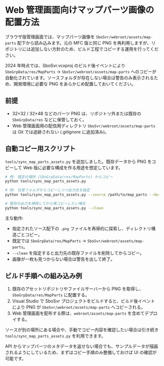 # Web 管理画面向けマップパーツ画像の配置方法

ブラウザ版管理画面では、マップパーツ画像を <code>SboSvr/webroot/assets/map-parts</code> 配下から読み込みます。元の MFC 版と同じ PNG を再利用しますが、リポジトリには追加しない方針のため、ビルド工程でコピーする運用を行ってください。

2024 年時点では、SboSvr.vcxproj のビルド後イベントにより <code>SboGrpData/res/MapParts</code> → <code>SboSvr/webroot/assets/map-parts</code> へのコピーが自動化されています。ソースフォルダが存在しない場合は警告のみ表示されるため、開発環境に必要な PNG をあらかじめ配置しておいてください。

## 前提

- 32×32 / 32×48 などのパーツ PNG は、リポジトリ外または既存の <code>SboGrpData/res</code> などに保管しておく。
- Web 管理画面用の配信用ディレクトリ <code>SboSvr/webroot/assets/map-parts</code> は Git では追跡されない (.gitignore に追加済み)。

## 自動コピー用スクリプト

`tools/sync_map_parts_assets.py` を追加しました。既存データから PNG をコピーして Web 版に必要な構成を作る用途を想定しています。

```bash
# 例: 既定の場所 (SboGrpData/res/MapParts) からコピー
python tools/sync_map_parts_assets.py

# 例: 任意フォルダからコピーしつつ出力先を指定
python tools/sync_map_parts_assets.py --source /path/to/map_parts --dest ./SboSvr/webroot/assets/map-parts

# 既存の出力を掃除してから再コピーしたい場合
python tools/sync_map_parts_assets.py --clean
```

主な動作:

- 指定されたソース配下の <code>.png</code> ファイルを再帰的に探索し、ディレクトリ構造ごとコピー。
- 既定では <code>SboGrpData/res/MapParts</code> → <code>SboSvr/webroot/assets/map-parts</code>。
- `--clean` を指定すると出力先の既存ファイルを削除してからコピー。
- 画像が一枚も見つからない場合は警告を出して終了。

## ビルド手順への組み込み例

1. 既存のアセットリポジトリやファイルサーバーから PNG を取得し、<code>SboGrpData/res/MapParts</code> に配置する。
2. Visual Studio で SboSvr プロジェクトをビルドすると、ビルド後イベントにより PNG が <code>SboSvr/webroot/assets/map-parts</code> へコピーされる。
3. Web 管理画面を配布する際は、<code>webroot/assets/map-parts</code> を含めてデプロイする。

ソースが別の場所にある場合や、手動でコピー内容を確認したい場合は引き続き `tools/sync_map_parts_assets.py` を利用できます。

API からマップパーツのメタデータを返せない場合でも、サンプルデータが描画されるようにしているため、まずはコピー手順のみ整備しておけば UI の確認が可能です。

